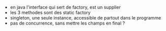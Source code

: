 * en java l'interface qui sert de factory, est un supplier
* les 3 methodes sont des static factory
* singleton, une seule instance, accessible de partout dans le programme
* pas de concurrence, sans mettre les champs en final ?

